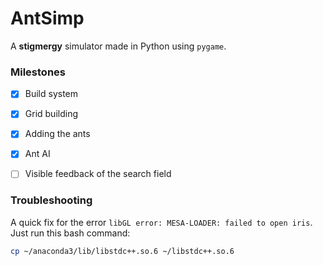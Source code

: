 # AntSimp

A __stigmergy__ simulator made in Python using `pygame`.

### Milestones

- [x] Build system
- [x] Grid building
- [x] Adding the ants
- [x] Ant AI
- [ ] Visible feedback of the search field  


### Troubleshooting
A quick fix for the error `libGL error: MESA-LOADER: failed to open iris`. Just run this bash command:
```bash
cp ~/anaconda3/lib/libstdc++.so.6 ~/libstdc++.so.6
```